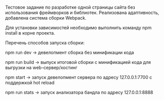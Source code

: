 Тестовое задание по разработке одной страницы сайта без использования фреймворков и библиотек. Реализована адаптивность, добавлена система сборки Webpack.

Для установки зависимостей необходимо выполнить команду npm install в корне проекта.

Перечень способов запуска сборки:

npm run dev -> девелопмент сборка без минификации кода

npm run build -> выпуск итоговой сборки с минификацией кода для выгрузки на web-сервер/хостинг

npm start -> запуск девелопмент сервера по адресу 127.0.0.1:7700 с поддержкой hot reload

npm run stats -> запуск анализатора бандла по адресу 127.0.0.1:8888
